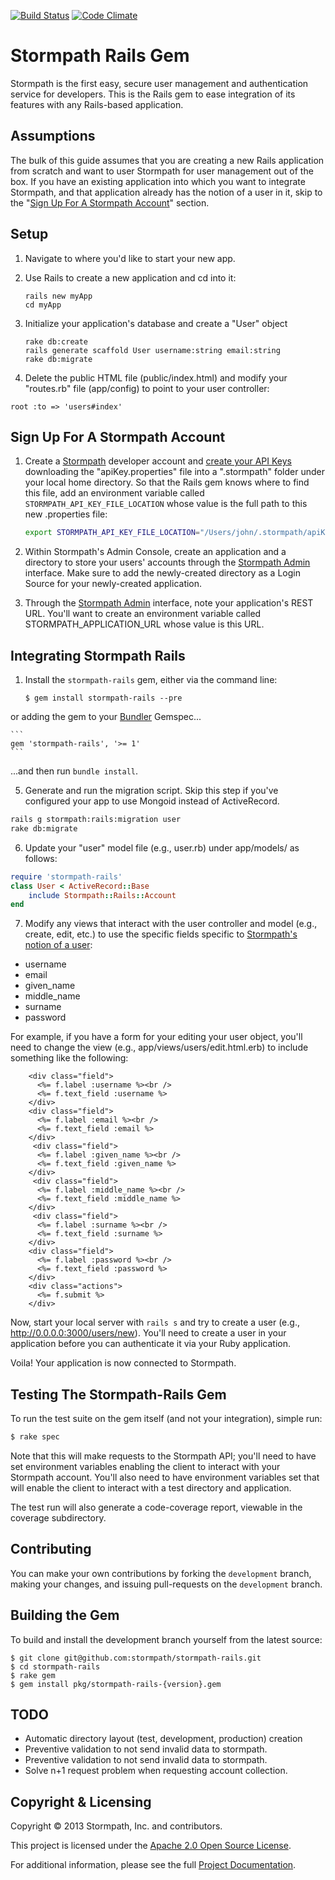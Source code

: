 [![Build Status](https://secure.travis-ci.org/stormpath/stormpath-rails.png)](http://travis-ci.org/stormpath/stormpath-rails)
[![Code Climate](https://codeclimate.com/github/stormpath/stormpath-rails.png)](https://codeclimate.com/github/stormpath/stormpath-rails)
# Stormpath Rails Gem

Stormpath is the first easy, secure user management and authentication service for developers.
This is the Rails gem to ease integration of its features with any Rails-based application.

## Assumptions

The bulk of this guide assumes that you are creating a new Rails application from scratch and want to user Stormpath for user management out of the box. If you have an existing application into which you want to integrate Stormpath, and that application already has the notion of a user in it, skip to the "[Sign Up For A Stormpath Account](#signup)" section.

## Setup

1. Navigate to where you'd like to start your new app.

2. Use Rails to create a new application and cd into it:
  
    ```
    rails new myApp
    cd myApp
    ```

3. Initialize your application's database and create a "User" object

    ```
    rake db:create
    rails generate scaffold User username:string email:string
    rake db:migrate
    ```

4. Delete the public HTML file (public/index.html) and modify your "routes.rb" file (app/config) to point to your user controller:

  ```
  root :to => 'users#index'
  ```

## <a name="signup"></a>Sign Up For A Stormpath Account

1. Create a [Stormpath][stormpath] developer account and [create your API Keys][create-api-keys]
  downloading the "apiKey.properties" file into a ".stormpath"
  folder under your local home directory. So that the Rails gem knows where to find this file,
  add an environment variable called `STORMPATH_API_KEY_FILE_LOCATION` whose value is the full
  path to this new .properties file:

    ```sh
    export STORMPATH_API_KEY_FILE_LOCATION="/Users/john/.stormpath/apiKey.properties"
    ```

2. Within Stormpath's Admin Console, create an application  and a directory to store your users' accounts through the [Stormpath Admin][stormpath-admin] interface. Make sure to add the newly-created directory as a Login Source for your newly-created application.

3. Through the [Stormpath Admin][stormpath-admin] interface, note your application's REST URL.
  You'll want to create an environment variable called STORMPATH\_APPLICATION\_URL whose value
  is this URL.

## Integrating Stormpath Rails

1. Install the <code>stormpath-rails</code> gem, either via the command line:

    ```
    $ gem install stormpath-rails --pre
    ```

  or adding the gem to your [Bundler][bundler] Gemspec...

    ```
    gem 'stormpath-rails', '>= 1'
    ```

  ...and then run `bundle install`.

5. Generate and run the migration script. Skip this step if you've configured your app to use Mongoid instead of ActiveRecord.
  
  ```sh
  rails g stormpath:rails:migration user
  rake db:migrate
  ```

6. Update your "user" model file (e.g., user.rb) under app/models/ as follows:
  
  ```ruby
  require 'stormpath-rails'
  class User < ActiveRecord::Base
      include Stormpath::Rails::Account
  end
  ```

7. Modify any views that interact with the user controller and model (e.g., create, edit, etc.) to use the specific fields specific to [Stormpath's notion of a user](http://stormpath.com/docs/ruby/product-guide#!Accounts):

  * username 
  * email
  * given_name
  * middle_name
  * surname
  * password

  For example, if you have a form for your editing your user object, you'll need to change the view (e.g., app/views/users/edit.html.erb) to include something like the following:

        <div class="field">
          <%= f.label :username %><br />
          <%= f.text_field :username %>
        </div>
        <div class="field">
          <%= f.label :email %><br />
          <%= f.text_field :email %>
        </div>
         <div class="field">
          <%= f.label :given_name %><br />
          <%= f.text_field :given_name %>
        </div>
         <div class="field">
          <%= f.label :middle_name %><br />
          <%= f.text_field :middle_name %>
        </div>
         <div class="field">
          <%= f.label :surname %><br />
          <%= f.text_field :surname %>
        </div>  
        <div class="field">
          <%= f.label :password %><br />
          <%= f.text_field :password %>
        </div>
        <div class="actions">
          <%= f.submit %>
        </div>

Now, start your local server with `rails s` and try to create a user (e.g., http://0.0.0.0:3000/users/new). You'll need to create a user in your application before you can authenticate it via your Ruby application. 

Voila! Your application is now connected to Stormpath.

## Testing The Stormpath-Rails Gem

To run the test suite on the gem itself (and not your integration), simple run:

```sh
$ rake spec
```

Note that this will make requests to the Stormpath API; you'll need to have set
environment variables enabling the client to interact with your Stormpath
account. You'll also need to have environment variables set that will enable
the client to interact with a test directory and application.

The test run will also generate a code-coverage report, viewable in the
coverage subdirectory.

## Contributing

You can make your own contributions by forking the <code>development</code>
branch, making your changes, and issuing pull-requests on the
<code>development</code> branch.

## Building the Gem

To build and install the development branch yourself from the latest source:

```
$ git clone git@github.com:stormpath/stormpath-rails.git
$ cd stormpath-rails
$ rake gem
$ gem install pkg/stormpath-rails-{version}.gem
```

## TODO

+ Automatic directory layout (test, development, production) creation
+ Preventive validation to not send invalid data to stormpath.
+ Preventive validation to not send invalid data to stormpath.
+ Solve n+1 request problem when requesting account collection.

## Copyright & Licensing

Copyright &copy; 2013 Stormpath, Inc. and contributors.

This project is licensed under the [Apache 2.0 Open Source License](http://www.apache.org/licenses/LICENSE-2.0).

For additional information, please see the full [Project Documentation](https://www.stormpath.com/docs/ruby/product-guide).

  [bundler]: http://gembundler.com/
  [stormpath]: http://stormpath.com/
  [create-api-keys]: http://www.stormpath.com/docs/ruby/product-guide#AssignAPIkeys
  [stormpath_bootstrap]: https://github.com/stormpath/stormpath-sdk-ruby/wiki/Bootstrapping-Stormpath
  [stormpath-admin]: https://api.stormpath.com/login
